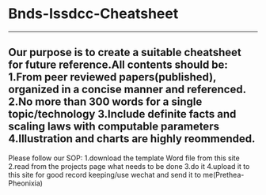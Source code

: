 # Bnds-Issdcc-Cheatsheet
------------------------------------------------------------------------------------

Our purpose is to create a suitable cheatsheet for future reference.All contents should be:
  1.From peer reviewed papers(published), organized in a concise manner and referenced.
  2.No more than 300 words for a single topic/technology
  3.Include definite facts and scaling laws with computable parameters
  4.Illustration and charts are highly reommended.
-------------------------------------------------------------------------------------

Please follow our SOP:
  1.download the template Word file from this site
  2.read from the projects page what needs to be done
  3.do it
  4.upload it to this site for good record keeping/use wechat and send it to me(Prethea-Pheonixia)
  
  
